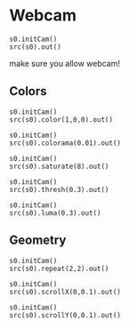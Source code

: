 Webcam
========

```hydra
s0.initCam()
src(s0).out()
```

make sure you allow webcam!


Colors
--------

```hydra
s0.initCam()
src(s0).color(1,0,0).out()
```


```hydra
s0.initCam()
src(s0).colorama(0.01).out()
```

```hydra
s0.initCam()
src(s0).saturate(8).out()
```

```hydra
s0.initCam()
src(s0).thresh(0.3).out()
```

```hydra
s0.initCam()
src(s0).luma(0.3).out()
```


Geometry
--------

```hydra
s0.initCam()
src(s0).repeat(2,2).out()
```

```hydra
s0.initCam()
src(s0).scrollX(0,0.1).out()
```

```hydra
s0.initCam()
src(s0).scrollY(0,0.1).out()
```

